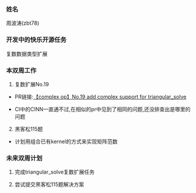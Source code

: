 ### 姓名

周波涛(zbt78)

### 开发中的快乐开源任务

复数数据类型扩展

### 本双周工作

1. 复数扩展No.19

  - PR链接:[【complex op】No.19 add complex support for triangular_solve]([https://github.com/PaddlePaddle/Paddle/pull/59529](https://github.com/PaddlePaddle/Paddle/pull/59529))

  - CI中的CINN一直通不过,在相似的pr中见到了相同的问题,还没排查出是哪里的问题

2. 黑客松115题

  - 计划用组合已有kernel的方式来实现矩阵范数

### 未来双周计划

1. 完成triangular_solve复数扩展任务

2. 尝试提交黑客松115题解决方案
